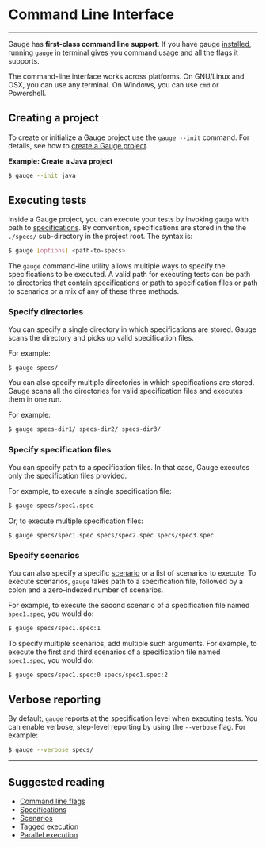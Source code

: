 # Command Line Interface
------
Gauge has **first-class command line support**. If you have gauge [installed](../installations/README.md), running `gauge` in terminal gives you command usage and all the flags it supports.

The command-line interface works across platforms. On GNU/Linux and OSX, you can use any terminal. On Windows, you can use `cmd` or Powershell.

## Creating a project

To create or initialize a Gauge project use the `gauge --init` command. For details, see how to [create a Gauge project](../getting_started/creating_a_gauge_project.md).

**Example: Create a Java project**

```sh
$ gauge --init java
```

## Executing tests

Inside a Gauge project, you can execute your tests by invoking `gauge` with path to [specifications](../gauge_domain/specifications.md). By convention, specifications are stored in the the `./specs/` sub-directory in the project root. The syntax is:

```sh
$ gauge [options] <path-to-specs>
```

The `gauge` command-line utility allows multiple ways to specify the specifications to be executed. A valid path for executing tests can be path to directories that contain specifications or path to specification files or path to scenarios or a mix of any of these three methods.

### Specify directories

You can specify a single directory in which specifications are stored. Gauge scans the directory and picks up valid specification files.

For example:

```sh
$ gauge specs/
```

You can also specify multiple directories in which specifications are stored. Gauge scans all the directories for valid specification files and executes them in one run.

For example:

```sh
$ gauge specs-dir1/ specs-dir2/ specs-dir3/
```

### Specify specification files

You can specify path to a specification files. In that case, Gauge executes only the specification files provided.

For example, to execute a single specification file:

```sh
$ gauge specs/spec1.spec
```

Or, to execute multiple specification files:

```sh
$ gauge specs/spec1.spec specs/spec2.spec specs/spec3.spec
```

### Specify scenarios

You can also specify a specific [scenario](../gauge_domain/scenarios.md) or a list of scenarios to execute. To execute scenarios, `gauge` takes path to a specification file, followed by a colon and a zero-indexed number of scenarios.

For example, to execute the second scenario of a specification file named `spec1.spec`, you would do:

```sh
$ gauge specs/spec1.spec:1
```

To specify multiple scenarios, add multiple such arguments. For example, to execute the first and third scenarios of a specification file named `spec1.spec`, you would do:

```sh
$ gauge specs/spec1.spec:0 specs/spec1.spec:2
```

## Verbose reporting

By default, `gauge` reports at the specification level when executing tests. You can enable verbose, step-level reporting by using the `--verbose` flag. For example:

```sh
$ gauge --verbose specs/
```

---

## Suggested reading

* [Command line flags](flags.md)
* [Specifications](../gauge_domain/specifications.md)
* [Scenarios](../gauge_domain/scenarios.md)
* [Tagged execution](../advanced_readings/execution/tagged_execution.md)
* [Parallel execution](../advanced_readings/execution/parallel_execution.md)
